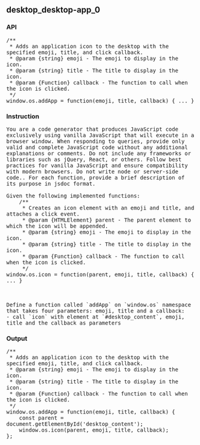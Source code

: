 ## desktop_desktop-app_0
### API
<pre style='text-wrap: wrap'>/**
 * Adds an application icon to the desktop with the specified emoji, title, and click callback.
 * @param {string} emoji - The emoji to display in the icon.
 * @param {string} title - The title to display in the icon.
 * @param {Function} callback - The function to call when the icon is clicked.
 */
window.os.addApp = function(emoji, title, callback) { ... }
</pre>
### Instruction
<pre style='text-wrap: wrap'>
You are a code generator that produces JavaScript code exclusively using vanilla JavaScript that will execute in a browser window. When responding to queries, provide only valid and complete JavaScript code without any additional explanations or comments. Do not include any frameworks or libraries such as jQuery, React, or others. Follow best practices for vanilla JavaScript and ensure compatibility with modern browsers. Do not write node or server-side code.. For each function, provide a brief description of its purpose in jsdoc format.

Given the following implemented functions:
    /**
     * Creates an icon element with an emoji and title, and attaches a click event.
     * @param {HTMLElement} parent - The parent element to which the icon will be appended.
     * @param {string} emoji - The emoji to display in the icon.
     * @param {string} title - The title to display in the icon.
     * @param {Function} callback - The function to call when the icon is clicked.
     */
window.os.icon = function(parent, emoji, title, callback) { ... }



Define a function called `addApp` on `window.os` namespace that takes four parameters: emoji, title and a callback:
- call `icon` with element at `#desktop_content`, emoji, title and the callback as parameters
</pre>
### Output
<pre style='text-wrap: wrap'>/**
 * Adds an application icon to the desktop with the specified emoji, title, and click callback.
 * @param {string} emoji - The emoji to display in the icon.
 * @param {string} title - The title to display in the icon.
 * @param {Function} callback - The function to call when the icon is clicked.
 */
window.os.addApp = function(emoji, title, callback) {
    const parent = document.getElementById('desktop_content');
    window.os.icon(parent, emoji, title, callback);
};
</pre>
